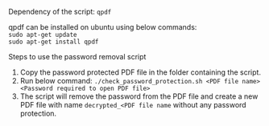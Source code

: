 Dependency of the script: `qpdf`

qpdf can be installed on ubuntu using below commands:<br />
`sudo apt-get update`<br />
`sudo apt-get install qpdf`<br />


Steps to use the password removal script
1. Copy the password protected PDF file in the folder containing the script.
2. Run below command:
`./check_password_protection.sh <PDF file name> <Password required to open PDF file>`
3. The script will remove the password from the PDF file and create a new PDF file with name `decrypted_<PDF file name` without any password protection.
